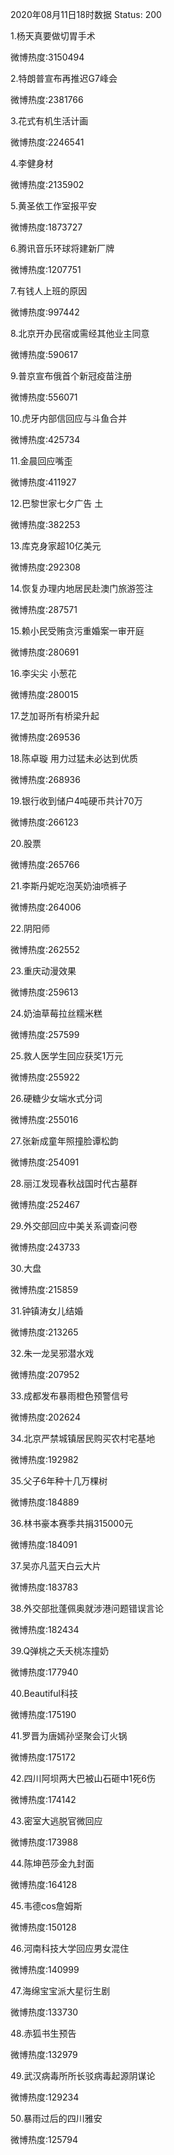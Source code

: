 2020年08月11日18时数据
Status: 200

1.杨天真要做切胃手术

微博热度:3150494

2.特朗普宣布再推迟G7峰会

微博热度:2381766

3.花式有机生活计画

微博热度:2246541

4.李健身材

微博热度:2135902

5.黄圣依工作室报平安

微博热度:1873727

6.腾讯音乐环球将建新厂牌

微博热度:1207751

7.有钱人上班的原因

微博热度:997442

8.北京开办民宿或需经其他业主同意

微博热度:590617

9.普京宣布俄首个新冠疫苗注册

微博热度:556071

10.虎牙内部信回应与斗鱼合并

微博热度:425734

11.金晨回应嘴歪

微博热度:411927

12.巴黎世家七夕广告 土

微博热度:382253

13.库克身家超10亿美元

微博热度:292308

14.恢复办理内地居民赴澳门旅游签注

微博热度:287571

15.赖小民受贿贪污重婚案一审开庭

微博热度:280691

16.李尖尖 小葱花

微博热度:280015

17.芝加哥所有桥梁升起

微博热度:269536

18.陈卓璇 用力过猛未必达到优质

微博热度:268936

19.银行收到储户4吨硬币共计70万

微博热度:266123

20.股票

微博热度:265766

21.李斯丹妮吃泡芙奶油喷裤子

微博热度:264006

22.阴阳师

微博热度:262552

23.重庆动漫效果

微博热度:259613

24.奶油草莓拉丝糯米糕

微博热度:257599

25.救人医学生回应获奖1万元

微博热度:255922

26.硬糖少女端水式分词

微博热度:255016

27.张新成童年照撞脸谭松韵

微博热度:254091

28.丽江发现春秋战国时代古墓群

微博热度:252467

29.外交部回应中美关系调查问卷

微博热度:243733

30.大盘

微博热度:215859

31.钟镇涛女儿结婚

微博热度:213265

32.朱一龙吴邪潜水戏

微博热度:207952

33.成都发布暴雨橙色预警信号

微博热度:202624

34.北京严禁城镇居民购买农村宅基地

微博热度:192982

35.父子6年种十几万棵树

微博热度:184889

36.林书豪本赛季共捐315000元

微博热度:184091

37.吴亦凡蓝天白云大片

微博热度:183783

38.外交部批蓬佩奥就涉港问题错误言论

微博热度:182434

39.Q弹桃之夭夭桃冻撞奶

微博热度:177940

40.Beautiful科技

微博热度:175190

41.罗晋为唐嫣孙坚聚会订火锅

微博热度:175172

42.四川阿坝两大巴被山石砸中1死6伤

微博热度:174142

43.密室大逃脱官微回应

微博热度:173988

44.陈坤芭莎金九封面

微博热度:164128

45.韦德cos詹姆斯

微博热度:150128

46.河南科技大学回应男女混住

微博热度:140999

47.海绵宝宝派大星衍生剧

微博热度:133730

48.赤狐书生预告

微博热度:132979

49.武汉病毒所所长驳病毒起源阴谋论

微博热度:129234

50.暴雨过后的四川雅安

微博热度:125794

